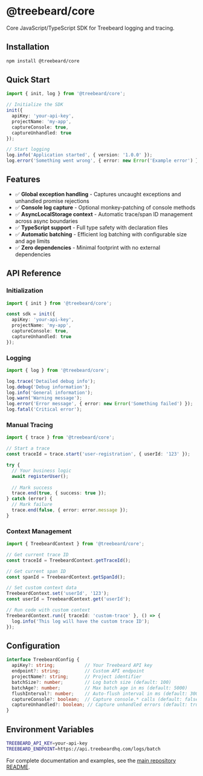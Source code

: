 # @treebeard/core

Core JavaScript/TypeScript SDK for Treebeard logging and tracing.

## Installation

```bash
npm install @treebeard/core
```

## Quick Start

```typescript
import { init, log } from '@treebeard/core';

// Initialize the SDK
init({
  apiKey: 'your-api-key',
  projectName: 'my-app',
  captureConsole: true,
  captureUnhandled: true
});

// Start logging
log.info('Application started', { version: '1.0.0' });
log.error('Something went wrong', { error: new Error('Example error') });
```

## Features

- ✅ **Global exception handling** - Captures uncaught exceptions and unhandled promise rejections
- ✅ **Console log capture** - Optional monkey-patching of console methods
- ✅ **AsyncLocalStorage context** - Automatic trace/span ID management across async boundaries
- ✅ **TypeScript support** - Full type safety with declaration files
- ✅ **Automatic batching** - Efficient log batching with configurable size and age limits
- ✅ **Zero dependencies** - Minimal footprint with no external dependencies

## API Reference

### Initialization

```typescript
import { init } from '@treebeard/core';

const sdk = init({
  apiKey: 'your-api-key',
  projectName: 'my-app',
  captureConsole: true,
  captureUnhandled: true
});
```

### Logging

```typescript
import { log } from '@treebeard/core';

log.trace('Detailed debug info');
log.debug('Debug information');
log.info('General information');
log.warn('Warning message');
log.error('Error message', { error: new Error('Something failed') });
log.fatal('Critical error');
```

### Manual Tracing

```typescript
import { trace } from '@treebeard/core';

// Start a trace
const traceId = trace.start('user-registration', { userId: '123' });

try {
  // Your business logic
  await registerUser();
  
  // Mark success
  trace.end(true, { success: true });
} catch (error) {
  // Mark failure
  trace.end(false, { error: error.message });
}
```

### Context Management

```typescript
import { TreebeardContext } from '@treebeard/core';

// Get current trace ID
const traceId = TreebeardContext.getTraceId();

// Get current span ID
const spanId = TreebeardContext.getSpanId();

// Set custom context data
TreebeardContext.set('userId', '123');
const userId = TreebeardContext.get('userId');

// Run code with custom context
TreebeardContext.run({ traceId: 'custom-trace' }, () => {
  log.info('This log will have the custom trace ID');
});
```

## Configuration

```typescript
interface TreebeardConfig {
  apiKey?: string;           // Your Treebeard API key
  endpoint?: string;         // Custom API endpoint
  projectName?: string;      // Project identifier
  batchSize?: number;        // Log batch size (default: 100)
  batchAge?: number;         // Max batch age in ms (default: 5000)
  flushInterval?: number;    // Auto-flush interval in ms (default: 30000)
  captureConsole?: boolean;  // Capture console.* calls (default: false)
  captureUnhandled?: boolean; // Capture unhandled errors (default: true)
}
```

## Environment Variables

```bash
TREEBEARD_API_KEY=your-api-key
TREEBEARD_ENDPOINT=https://api.treebeardhq.com/logs/batch
```

For complete documentation and examples, see the [main repository README](https://github.com/treebeardhq/js-sdk).